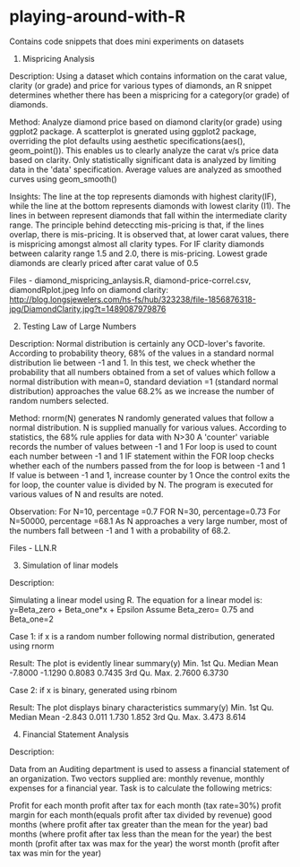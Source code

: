 # playing-around-with-R
Contains code snippets that does mini experiments on datasets

1. Mispricing Analysis 

Description: 
Using a dataset which contains information on the carat value, clarity (or grade) and price for various types of diamonds, 
an R snippet determines whether there has been a mispricing for a category(or grade) of diamonds.

Method:
Analyze diamond price based on diamond clarity(or grade) using ggplot2 package. 
A scatterplot is gnerated using ggplot2 package, overriding the plot defaults using aesthetic specifications(aes(), geom_point()). This enables us to clearly analyze the carat v/s price data based on clarity. 
Only statistically significant data is analyzed by limiting data in the 'data' specification. 
Average values are analyzed as smoothed curves using geom_smooth() 

Insights:
The line at the top represents diamonds with highest clarity(IF), while the line at the bottom represents diamonds with lowest clarity (I1). The lines in between represent diamonds that fall within the intermediate clarity range. 
The principle behind deteccting mis-pricing is that, if the lines overlap, there is mis-pricing. 
It is observed that, at lower carat values, there is mispricing amongst almost all clarity types.
For IF clarity diamonds between calarity range 1.5 and 2.0, there is mis-pricing.
Lowest grade diamonds are clearly priced after carat value of 0.5

Files - diamond_mispricing_anlaysis.R, diamond-price-correl.csv, diamondRplot.jpeg
Info on diamond clarity: http://blog.longsjewelers.com/hs-fs/hub/323238/file-1856876318-jpg/DiamondClarity.jpg?t=1489087979876

2. Testing Law of Large Numbers

Description:
Normal distribution is certainly any OCD-lover's favorite. According to probability theory, 68% of the values in a standard normal distribution lie between -1 and 1.  In this test, we check whether the probability that all numbers obtained from a set of values which follow a normal distribution with mean=0, standard deviation =1 (standard normal distribution) approaches the value 68.2% as we increase the number of random numbers selected. 

Method:
rnorm(N) generates N randomly generated values that follow a normal distribution. 
N is supplied manually for various values. According to statistics, the 68% rule applies for data with N>30
A 'counter' variable records the number of values between -1 and 1
For loop is used to count each number between -1 and 1
IF statement within the FOR loop checks whether each of the numbers passed from the for loop is between -1 and 1
If value is between -1 and 1, increase counter by 1
Once the control exits the for loop, the counter value is divided by N.
The program is executed for various values of N and results are noted.

Observation:
For N=10, percentage =0.7
FOR N=30, percentage=0.73
For N=50000, percentage =68.1
As N approaches a very large number, most of the numbers fall between -1 and 1 with a probability of 68.2.


Files - LLN.R


3. Simulation of linar models

Description:

Simulating a linear model using R. The equation for a linear model is: y=Beta_zero + Beta_one*x + Epsilon
Assume Beta_zero= 0.75 and Beta_one=2

Case 1: if x is a random number following normal distribution, generated using rnorm

Result: The plot is evidently linear
summary(y) Min. 1st Qu. Median Mean -7.8000 -1.1290 0.8083 0.7435 3rd Qu. Max. 2.7600 6.3730

Case 2: if x is binary, generated using rbinom 

Result: The plot displays binary characteristics
summary(y) Min. 1st Qu. Median Mean -2.843 0.011 1.730 1.852 3rd Qu. Max. 3.473 8.614


4. Financial Statement Analysis

Description:

Data from an Auditing department is used to assess a financial statement of an organization. Two vectors supplied are: monthly revenue, monthly expenses for a financial year. Task is to calculate the following metrics:

Profit for each month
profit after tax for each month (tax rate=30%)
profit margin for each month(equals profit after tax divided by revenue)
good months (where profit after tax greater than the mean for the year)
bad months (where profit after tax less than the mean for the year)
the best month (profit after tax was max for the year)
the worst month (profit after tax was min for the year)
